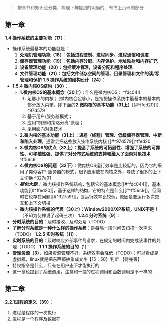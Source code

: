 >按章节和知识点分类，梳理下神提到的明确的、有书上页码的部分

## 第一章

**1.4 操作系统的主要功能（17）**：
- 操作系统最基本的功能就是：
	1. **处理机管理功能（18）：包括进程控制、进程同步、进程通信和调度** 
	2. **储存器管理功能（19）：包括内存分配、内存保护、地址映射和内存扩充**
	3. **设备管理功能（20）：包括缓冲管理，设备分配和程序处理**、
	4. **文件管理功能（21）：包括文件储存空间的管理、目录管理和文件的读/写管理和保护**
**1.5 操作系统的结构设计（24）**：
- **1.5.4 微内核OS结构（30）**：
	- **1.微内核OS的基本概念（30上）**：什么是微内核OS： ^fdc044
		1. 足够小的内核；（微内核会足够小，是指把操作系统中最基本的基本的部分放入内核，即下面的**2.微内核的基本功能（31上）**[[#^ffed20]]） ^97d579
		2. 基于用户/服务器模式；
		3. 应用“机制和策略分离”原理；
		4. 采用面向对象技术
	- **2.微内核的基本功能（31上）：进程（线程）管理、低级储存器管理、中断和陷入处理**，通常会把这些放入操作系统内核 [[#^97d579]]^ffed20
	- **3.微内核OS的优点（32上）：提高了系统的可拓展性、增强了系统的可靠性、可移植性强、提供了对分布式系统的支持和融入了面向对象技术** ^ff56c9
	- **4.微内核OS的问题（32下）**：微内核OS运行效率是比较低的，因为它的采用了类似客户-服务器的模式，很多应用放在内核之外，导致了很多的上下文切换 ^327a91
	- ***疑似大题：*** 微内核操作系统结构，包括它的基本概念[[#^fdc044]]，基本功能[[#^ffed20]]，基于这样的结构，它的特点是什么[[#^ff56c9]]，但同时它也存在问题[[#^327a91]]，是运行效率比较低，原因是要运行多次交互和上下文切换
	- **微内核操作系统的代表（30上）：Window2000/XP系统，UNIX不是！**（不知为何神说了起码三次）
**1.2.4 分时系统（9）**：
- **分时系统的目的**：及时接收、及时处理（TODO）
- **了解分时系统是一种什么样的操作系统**：是每隔一段时间去扫描一次需求（TODO）
**1.2.5 实时系统（11）**：
- **实时系统的目的**：及时响应外部事件的请求，在规定的时间内完成该事件的处理（TODO）
**1.1.1 操作系统的目的（1）**：
- **管理资源（3）**，如果资源管理不好，系统效率会降低（TODO）；可以看成是虚拟机，linux就是把东西都抽象成文件【15：50】判断
【待完善】
- 特权指令是什么，只有在用户态下才能执行的
- 这一章也提到了系统调用，注意和一般的过程调用和函数调用是不一样的

## 第二章

**2.2.1进程的定义（39）**：
1. 进程是程序的一次执行
2. 进程是一个程序及数据在